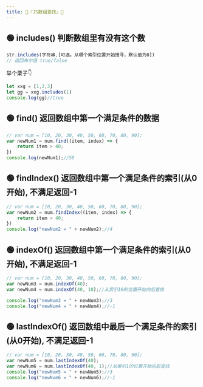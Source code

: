 ```yaml
---
title: 🍉『JS数组查找』🍉
---
```


## 🟢 includes() 判断数组里有没有这个数  
```js
str.includes(字符串,[可选。从哪个索引位置开始搜寻，默认值为0])
// 返回布尔值 true/false
```
举个栗子👇  
```js
let xxg = [1,2,3]
let gg = xxg.includes(1)
console.log(gg)//true
```

## 🟢 find() 返回数组中第一个满足条件的数据  
```js
// var num = [10, 20, 30, 40, 50, 60, 70, 80, 90];
var newNum1 = num.find((item, index) => {
    return item > 40;
})
console.log(newNum1);//50
```

## 🟢 findIndex() 返回数组中第一个满足条件的索引(从0开始), 不满足返回-1
```js
// var num = [10, 20, 30, 40, 50, 60, 70, 80, 90];
var newNum2 = num.findIndex((item, index) => {
    return item > 40;
})
console.log("newNum2 = " + newNum2);//4
```

## 🟢 indexOf() 返回数组中第一个满足条件的索引(从0开始), 不满足返回-1
```js
// var num = [10, 20, 30, 40, 50, 60, 70, 80, 90];
var newNum3 = num.indexOf(40);
var newNum4 = num.indexOf(40, 10);//从索引10的位置开始向后查找

console.log("newNum3 = " + newNum3);//3
console.log("newNum4 = " + newNum4);//-1
```

## 🟢 lastIndexOf() 返回数组中最后一个满足条件的索引(从0开始), 不满足返回-1
```js
// var num = [10, 20, 30, 40, 50, 60, 70, 80, 90];
var newNum5 = num.lastIndexOf(40);
var newNum6 = num.lastIndexOf(40, 1);//从索引1的位置开始向前查找
console.log("newNum5 = " + newNum5);//3
console.log("newNum6 = " + newNum6);//-1
```
